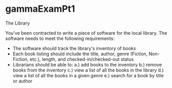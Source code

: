 # gammaExamPt1

The Library

You've been contracted to write a piece of software for the local library. The software needs to meet the following requirements:

- The software should track the library's inventory of books
- Each book listing should include the title, author, genre (Fiction, Non-Fiction, etc.), length, and checked-in/checked-out status
- Librarians should be able to:
a.) add books to the inventory
b.) remove books from the inventory 
c.) view a list of all the books in the library
d.) view a list of all the books in a given genre
e.) search for a book by title or author